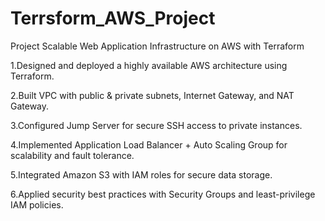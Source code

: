 # Terrsform_AWS_Project
Project Scalable Web Application Infrastructure on AWS with Terraform

1.Designed and deployed a highly available AWS architecture using Terraform.

2.Built VPC with public & private subnets, Internet Gateway, and NAT Gateway.

3.Configured Jump Server for secure SSH access to private instances.

4.Implemented Application Load Balancer + Auto Scaling Group for scalability and fault tolerance.

5.Integrated Amazon S3 with IAM roles for secure data storage.

6.Applied security best practices with Security Groups and least-privilege IAM policies. 
